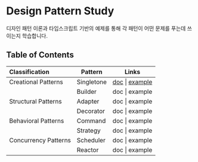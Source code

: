 # Design Pattern Study
디자인 패턴 이론과 타입스크립트 기반의 예제를 통해 각 패턴이 어떤 문제를 푸는데 쓰이는지 학습합니다.

## Table of Contents


| Classification | Pattern | Links |
| :--- | --- | --- |
| Creational Patterns | Singletone | [doc](docs/singleton.md) \| [example](examples/singleton.ts) |
| | Builder | doc \| example |
| Structural Patterns | Adapter | doc \| example |
| | Decorator | doc \| example |
| Behavioral Patterns | Command | doc \| example |
| | Strategy | doc \| example |
| Concurrency Patterns | Scheduler | doc \| example |
| | Reactor | doc \| example |


